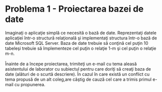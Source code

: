 # Problema 1 - Proiectarea bazei de date

Imaginaţi o aplicaţie simplă ce necesită o bază de date. Reprezentaţi datele aplicaţiei într-o structură relaţională şi implementaţi structura într-o bază de date Microsoft SQL Server. Baza de date trebuie să conţină cel puţin 10 tabeleşi trebuie să împlementeze cel puţin o relaţie 1-m şi cel puţin o relaţie m-n.<br><br>
Înainte de a începe proiectarea, trimiteţi un e-mail cu tema aleasă asistentului de laborator cu subiectul pentru care doriţi să creaţi baza de date (alături de o scurtă descriere). În cazul în care există un conflict cu tema propusă de un alt coleg,are câştig de cauză cel care a trimis primul e-mail cu propunerea. 